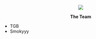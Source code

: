 
<p align="center">
  <img src="https://media.discordapp.net/attachments/1007187343880491059/1012024357779943434/purple.jpg?ex=657096a1&is=655e21a1&hm=e5d5a2b0c134149cc6b190421d2ca1a228486f8dde9e7ea307dc72e1dbe870f9&=&format=webp">
</p>

<p align="center">
<b>The Team</b> 
  <ul>
    <li>TGB</li>
     <li>Smokyyy</li>
  </ul>
</p>
